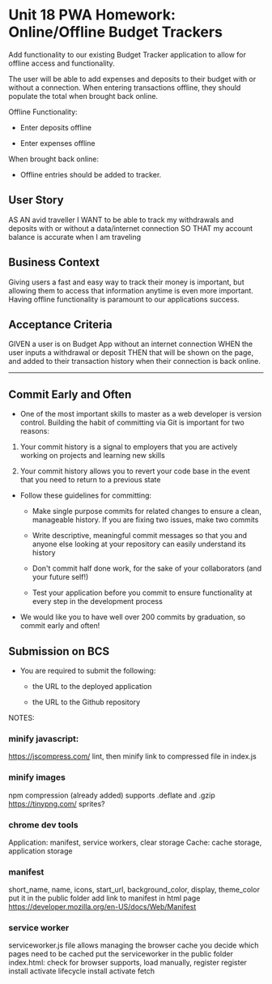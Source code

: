 # Unit 18 PWA Homework: Online/Offline Budget Trackers

Add functionality to our existing Budget Tracker application to allow for offline access and functionality.

The user will be able to add expenses and deposits to their budget with or without a connection. When entering transactions offline, they should populate the total when brought back online.

Offline Functionality:

  * Enter deposits offline

  * Enter expenses offline

When brought back online:

  * Offline entries should be added to tracker.

## User Story
AS AN avid traveller
I WANT to be able to track my withdrawals and deposits with or without a data/internet connection
SO THAT my account balance is accurate when I am traveling

## Business Context

Giving users a fast and easy way to track their money is important, but allowing them to access that information anytime is even more important. Having offline functionality is paramount to our applications success.


## Acceptance Criteria
GIVEN a user is on Budget App without an internet connection
WHEN the user inputs a withdrawal or deposit
THEN that will be shown on the page, and added to their transaction history when their connection is back online.

- - -

## Commit Early and Often

* One of the most important skills to master as a web developer is version control. Building the habit of committing via Git is important for two reasons:

1. Your commit history is a signal to employers that you are actively working on projects and learning new skills

2. Your commit history allows you to revert your code base in the event that you need to return to a previous state

* Follow these guidelines for committing:

  * Make single purpose commits for related changes to ensure a clean, manageable history. If you are fixing two issues, make two commits

  * Write descriptive, meaningful commit messages so that you and anyone else looking at your repository can easily understand its history

  * Don't commit half done work, for the sake of your collaborators (and your future self!)

  * Test your application before you commit to ensure functionality at every step in the development process

* We would like you to have well over 200 commits by graduation, so commit early and often!

## Submission on BCS

* You are required to submit the following:

  * the URL to the deployed application

  * the URL to the Github repository

NOTES:
### minify javascript:
https://jscompress.com/ lint, then minify
link to compressed file in index.js

### minify images
npm compression (already added)
supports .deflate and .gzip
https://tinypng.com/
sprites?

### chrome dev tools
Application: manifest, service workers, clear storage
Cache: cache storage, application storage

### manifest
short_name, name, icons, start_url, background_color, display, theme_color
put it in the public folder
add link to manifest in html page
https://developer.mozilla.org/en-US/docs/Web/Manifest

### service worker
serviceworker.js file
allows managing the browser cache
you decide which pages need to be cached
put the serviceworker in the public folder
index.html: check for browser supports, load manually, register
  register
  install
  activate
lifecycle
  install
  activate
  fetch
